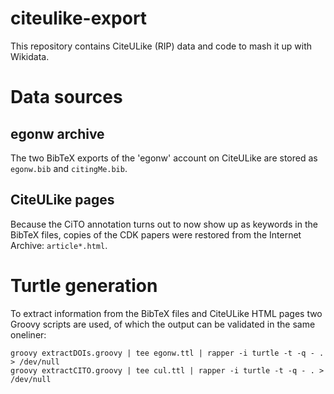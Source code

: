 # citeulike-export

This repository contains CiteULike (RIP) data and code to mash it up with Wikidata.

# Data sources

## egonw archive

The two BibTeX exports of the 'egonw' account on CiteULike are stored as `egonw.bib`
and `citingMe.bib`.

## CiteULike pages

Because the CiTO annotation turns out to now show up as keywords in the BibTeX files,
copies of the CDK papers were restored from the Internet Archive: `article*.html`.

# Turtle generation

To extract information from the BibTeX files and CiteULike HTML pages two Groovy
scripts are used, of which the output can be validated in the same oneliner:

```shell
groovy extractDOIs.groovy | tee egonw.ttl | rapper -i turtle -t -q - . > /dev/null
groovy extractCITO.groovy | tee cul.ttl | rapper -i turtle -t -q - . > /dev/null
```
